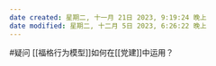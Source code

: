 ```yaml
---
date created: 星期二, 十一月 21日 2023, 9:19:24 晚上
date modified: 星期二, 十二月 5日 2023, 6:26:22 晚上
---
```

#疑问
[[福格行为模型]]如何在[[党建]]中运用？
	
